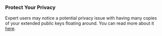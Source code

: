 ### Protect Your Privacy
Expert users may notice a potential privacy issue with having many copies of your extended public keys floating around.
You can read more about it [here](#seeds-and-privacy).

